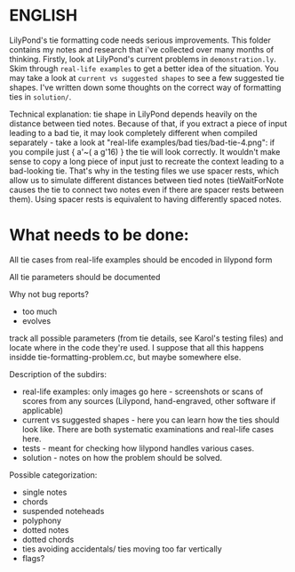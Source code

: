 
ENGLISH
=======

LilyPond's tie formatting code needs serious improvements.  This folder
contains my notes and research that i've collected over many months of thinking.
Firstly, look at LilyPond's current problems in `demonstration.ly`.
Skim through `real-life examples` to get a better idea of the situation.
You may take a look at `current vs suggested shapes` to see a few suggested tie shapes.
I've written down some thoughts on the correct way of formatting ties in `solution/`.

Technical explanation: tie shape in LilyPond depends heavily on the distance
between tied notes.  Because of that, if you extract a piece of input leading to
a bad tie, it may look completely different when compiled separately - take a
look at "real-life examples/bad ties/bad-tie-4.png": if you compile just
{ a'~( a g'16) } the tie will look correctly.
It wouldn't make sense to copy a long piece of input just to recreate the
context leading to a bad-looking tie.  That's why in the testing files we use
spacer rests, which allow us to simulate different distances between tied notes
(tieWaitForNote causes the tie to connect two notes even if there are spacer
rests between them).  Using spacer rests is equivalent to having differently
spaced notes.



What needs to be done:
======================

All tie cases from real-life examples should be encoded in lilypond form

All tie parameters should be documented


Why not bug reports?
- too much
- evolves

track all possible parameters (from tie details, see Karol's testing files) and locate where in the code they're used.  I suppose that all this happens insidde tie-formatting-problem.cc, but maybe somewhere else.


Description of the subdirs:
- real-life examples: only images go here - screenshots or scans of scores from any sources (Lilypond, hand-engraved, other software if applicable)
- current vs suggested shapes - here you can learn how the ties should look like.  There are both systematic examinations and real-life cases here.
- tests - meant for checking how lilypond handles various cases.
- solution - notes on how the problem should be solved.

Possible categorization:
- single notes
- chords
- suspended noteheads
- polyphony
- dotted notes
- dotted chords
- ties avoiding accidentals/ ties moving too far vertically
- flags?